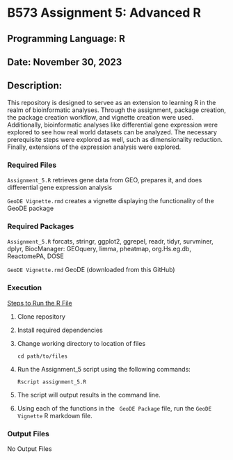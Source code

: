 # B573 Assignment 5: Advanced R

## Programming Language: R

## Date: November 30, 2023

## Description:

This repository is designed to servee as an extension to learning R in the realm of bioinformatic analyses. Through the assignment, package creation, the package creation workflow, and vignette creation were used. Additionally, bioinformatic analyses like differential gene expression were explored to see how real world datasets can be analyzed. The necessary prerequisite steps were explored as well, such as dimensionality reduction. Finally, extensions of the expression analysis were explored.


### Required Files


<code>Assignment_5.R</code>  retrieves gene data from GEO, prepares it, and does differential gene expression analysis

<code>GeoDE Vignette.rmd</code>  creates a vignette displaying the functionality of the GeoDE package


### Required Packages


<code>Assignment_5.R</code>  forcats, stringr, ggplot2, ggrepel, readr, tidyr, survminer, dplyr, BiocManager: GEOquery, limma, pheatmap, org.Hs.eg.db, ReactomePA, DOSE

<code>GeoDE Vignette.rmd</code>  GeoDE (downloaded from this GitHub)


### Execution

<ins>Steps to Run the R File</ins>

1. Clone repository

2. Install required dependencies

3. Change working directory to location of files

    ```
    cd path/to/files
    ```

4. Run the Assignment_5 script using the following commands: 

    ```
    Rscript assignment_5.R
    ```

5. The script will output results in the command line.

6. Using each of the functions in the <code> GeoDE Package</code>  file, run the <code>GeoDE Vignette</code> R markdown file.


### Output Files

No Output Files
